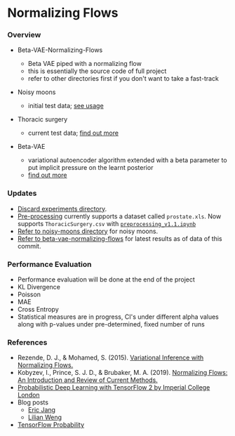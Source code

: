 # Normalizing Flows

### Overview

* Beta-VAE-Normalizing-Flows
  * Beta VAE piped with a normalizing flow
  * this is essentially the source code of full project
  * refer to other directories first if you don't want to take a fast-track

* Noisy moons
  * initial test data; [see usage](https://scikit-learn.org/stable/modules/generated/sklearn.datasets.make_moons.html)

* Thoracic surgery 
  * current test data; [find out more](https://www.kaggle.com/sid321axn/thoraric-surgery)

* Beta-VAE 
  * variational autoencoder algorithm extended with a beta parameter to put implicit pressure on the learnt posterior
  * [find out more](https://paperswithcode.com/method/beta-vae)

### Updates 
* [Discard experiments directory](https://github.com/kaanguney/normalizing_flows/tree/main/notebooks/experiments).
* [Pre-processing](https://github.com/kaanguney/normalizing_flows/tree/main/scripts/preprocessing) currently supports a dataset called `prostate.xls`. Now supports `ThoracicSurgery.csv` with [`preprocessing_v1.1.ipynb`](https://github.com/kaanguney/normalizing_flows/blob/main/beta-vae-normalizing-flows/thoracic-surgery/preprocessing/preprocessing_v1.1.ipynb)
* [Refer to noisy-moons directory](https://github.com/kaanguney/normalizing_flows/tree/main/noisy-moons) for noisy moons.
* [Refer to beta-vae-normalizing-flows](https://github.com/kaanguney/normalizing_flows/tree/main/beta-vae-normalizing-flows) for latest results as of data of this commit.
  
### Performance Evaluation 
* Performance evaluation will be done at the end of the project
 * KL Divergence
 * Poisson
 * MAE
 * Cross Entropy
* Statistical measures are in progress, CI's under different alpha values along with p-values under pre-determined, fixed number of runs

### References
* Rezende, D. J., & Mohamed, S. (2015). [Variational Inference with Normalizing Flows.](https://arxiv.org/abs/1505.05770v6)
* Kobyzev, I., Prince, S. J. D., & Brubaker, M. A. (2019). [Normalizing Flows: An Introduction and Review of Current Methods.](https://arxiv.org/abs/1908.09257v4)
* [Probabilistic Deep Learning with TensorFlow 2 by Imperial College London](https://www.coursera.org/learn/probabilistic-deep-learning-with-tensorflow2)
* Blog posts
  * [Eric Jang](https://github.com/ericjang/normalizing-flows-tutorial)
  * [Lilian Weng](https://lilianweng.github.io/lil-log/2018/10/13/flow-based-deep-generative-models.html)
* [TensorFlow Probability](https://www.tensorflow.org/probability)
